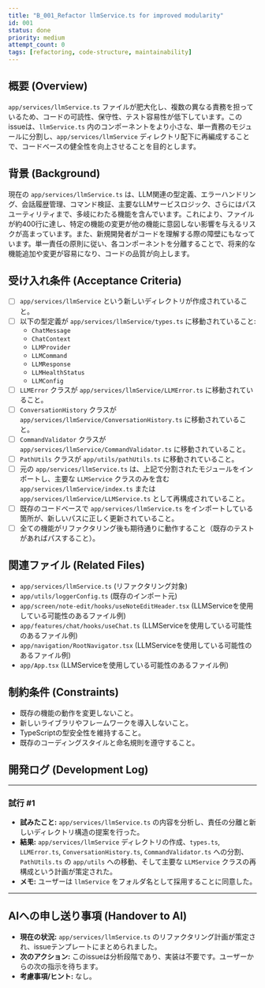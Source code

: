 ```yaml
---
title: "B_001_Refactor llmService.ts for improved modularity"
id: 001
status: done
priority: medium
attempt_count: 0
tags: [refactoring, code-structure, maintainability]
---
```


## 概要 (Overview)

`app/services/llmService.ts` ファイルが肥大化し、複数の異なる責務を担っているため、コードの可読性、保守性、テスト容易性が低下しています。このissueは、`llmService.ts` 内のコンポーネントをより小さな、単一責務のモジュールに分割し、`app/services/llmService` ディレクトリ配下に再編成することで、コードベースの健全性を向上させることを目的とします。

## 背景 (Background)

現在の `app/services/llmService.ts` は、LLM関連の型定義、エラーハンドリング、会話履歴管理、コマンド検証、主要なLLMサービスロジック、さらにはパスユーティリティまで、多岐にわたる機能を含んでいます。これにより、ファイルが約400行に達し、特定の機能の変更が他の機能に意図しない影響を与えるリスクが高まっています。また、新規開発者がコードを理解する際の障壁にもなっています。単一責任の原則に従い、各コンポーネントを分離することで、将来的な機能追加や変更が容易になり、コードの品質が向上します。

## 受け入れ条件 (Acceptance Criteria)

- [ ] `app/services/llmService` という新しいディレクトリが作成されていること。
- [ ] 以下の型定義が `app/services/llmService/types.ts` に移動されていること:
    - `ChatMessage`
    - `ChatContext`
    - `LLMProvider`
    - `LLMCommand`
    - `LLMResponse`
    - `LLMHealthStatus`
    - `LLMConfig`
- [ ] `LLMError` クラスが `app/services/llmService/LLMError.ts` に移動されていること。
- [ ] `ConversationHistory` クラスが `app/services/llmService/ConversationHistory.ts` に移動されていること。
- [ ] `CommandValidator` クラスが `app/services/llmService/CommandValidator.ts` に移動されていること。
- [ ] `PathUtils` クラスが `app/utils/pathUtils.ts` に移動されていること。
- [ ] 元の `app/services/llmService.ts` は、上記で分割されたモジュールをインポートし、主要な `LLMService` クラスのみを含む `app/services/llmService/index.ts` または `app/services/llmService/LLMService.ts` として再構成されていること。
- [ ] 既存のコードベースで `app/services/llmService.ts` をインポートしている箇所が、新しいパスに正しく更新されていること。
- [ ] 全ての機能がリファクタリング後も期待通りに動作すること（既存のテストがあればパスすること）。

## 関連ファイル (Related Files)

- `app/services/llmService.ts` (リファクタリング対象)
- `app/utils/loggerConfig.ts` (既存のインポート元)
- `app/screen/note-edit/hooks/useNoteEditHeader.tsx` (LLMServiceを使用している可能性のあるファイル例)
- `app/features/chat/hooks/useChat.ts` (LLMServiceを使用している可能性のあるファイル例)
- `app/navigation/RootNavigator.tsx` (LLMServiceを使用している可能性のあるファイル例)
- `app/App.tsx` (LLMServiceを使用している可能性のあるファイル例)

## 制約条件 (Constraints)

- 既存の機能の動作を変更しないこと。
- 新しいライブラリやフレームワークを導入しないこと。
- TypeScriptの型安全性を維持すること。
- 既存のコーディングスタイルと命名規則を遵守すること。

## 開発ログ (Development Log)

---
### 試行 #1

- **試みたこと:** `app/services/llmService.ts` の内容を分析し、責任の分離と新しいディレクトリ構造の提案を行った。
- **結果:** `app/services/llmService` ディレクトリの作成、`types.ts`, `LLMError.ts`, `ConversationHistory.ts`, `CommandValidator.ts` への分割、`PathUtils.ts` の `app/utils` への移動、そして主要な `LLMService` クラスの再構成という計画が策定された。
- **メモ:** ユーザーは `llmService` をフォルダ名として採用することに同意した。

---

## AIへの申し送り事項 (Handover to AI)

- **現在の状況:** `app/services/llmService.ts` のリファクタリング計画が策定され、issueテンプレートにまとめられました。
- **次のアクション:** このissueは分析段階であり、実装は不要です。ユーザーからの次の指示を待ちます。
- **考慮事項/ヒント:** なし。
